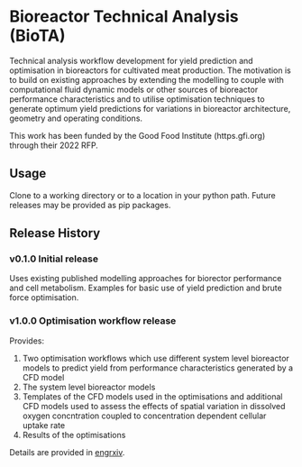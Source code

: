 # Bioreactor Technical Analysis (BioTA)
Technical analysis workflow development for yield prediction and optimisation in bioreactors for cultivated meat production.
The motivation is to build on existing approaches by extending the modelling to couple with computational fluid dynamic models 
or other sources of bioreactor performance characteristics and to utilise optimisation techniques to generate optimum yield predictions for variations in bioreactor architecture, geometry and operating conditions. 

This work has been funded by the Good Food Institute (https.gfi.org) through their 2022 RFP.

## Usage
Clone to a working directory or to a location in your python path. Future releases may be provided as pip packages.

## Release History

### v0.1.0 Initial release 
Uses existing published modelling approaches for biorector performance and cell metabolism.
Examples for basic use of yield prediction and brute force optimisation.

### v1.0.0 Optimisation workflow release
Provides:
1. Two optimisation workflows which use different system level bioreactor models to predict yield from performance characteristics generated by a CFD model
2. The system level bioreactor models
3. Templates of the CFD models used in the optimisations and additional CFD models used to assess the effects of spatial variation in dissolved oxygen concntration coupled to concentration dependent cellular uptake rate
4. Results of the optimisations  

Details are provided in [engrxiv](https://engrxiv.org/preprint/view/3788).
